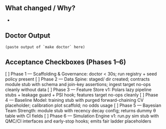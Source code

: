 ## What changed / Why?
- 

## Doctor Output
```text
(paste output of `make doctor` here)
```

## Acceptance Checkboxes (Phases 1–6)
[ ] Phase 1 — Scaffolding & Governance: doctor < 30s; run registry + seed policy present
[ ] Phase 2 — Data Spine: staged/ dir created; contracts module stub with schema and join-key assertions; ingest target no-ops cleanly without data
[ ] Phase 3 — Feature Store v1: Polars lazy pipeline stubs + leakage guard + PSI hook; features target no-ops cleanly
[ ] Phase 4 — Baseline Model: training stub with purged forward-chaining CV placeholder; calibration plot scaffold; no odds usage
[ ] Phase 5 — Bayesian Team Strength: module stub with recency decay config; returns dummy θ table with CI fields
[ ] Phase 6 — Simulation Engine v1: run.py sim stub with QMC/CI interfaces and early-stop hooks; emits fair ladder placeholders
